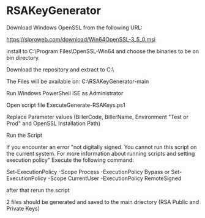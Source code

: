 # RSAKeyGenerator

Download Windows OpenSSL from the following URL:

https://slproweb.com/download/Win64OpenSSL-3_5_0.msi 

install to C:\Program Files\OpenSSL-Win64 and choose the binaries to be on bin directory.



Download the repository and extract to C:\ 

The Files will be available on: 
C:\RSAKeyGenerator-main


Run Windows PowerShell ISE as Administrator 

Open script file ExecuteGenerate-RSAKeys.ps1 

Replace Parameter values (BillerCode, BillerName, Environment "Test or Prod" and OpenSSL Installation Path)

Run the Script 

If you encounter an error "not digitally signed. You cannot run this script on the current system. For more information about running scripts and setting execution policy"
Execute the following command:

 Set-ExecutionPolicy -Scope Process -ExecutionPolicy Bypass 
 or 
 Set-ExecutionPolicy -Scope CurrentUser -ExecutionPolicy RemoteSigned

after that rerun the script 

2 files should be generated and saved to the main driectory (RSA Public and Private Keys)




